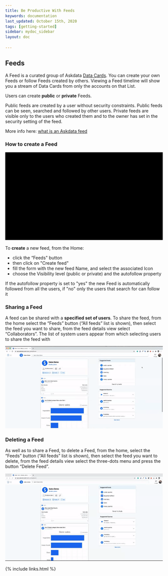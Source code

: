 ```yaml
---
title: Be Productive With Feeds
keywords: documentation
last_updated: October 15th, 2020
tags: [getting-started]
sidebar: mydoc_sidebar
layout: doc

---
```


## Feeds

A Feed is a curated group of Askdata [Data Cards](/docs/what-is-a-datacard). You can create your own Feeds or follow Feeds created by others. Viewing a Feed timeline will show you a stream of Data Cards from only the accounts on that List.

Users can create **public** or **private** Feeds. 

Public feeds are created by a user without security constraints. Public feeds can be seen, searched and followed by other users. 
Private feeds are visible only to the users who created them and to the owner has set in the security setting of the feed.

 More info here: [what is an Askdata feed](/docs/what-is-an-askdata-feed)

### How to create a Feed

!["create feed"](media/create_feed.gif)

To **create** a new feed, from the Home:

* click the “Feeds" button 
* then click on "Create feed"
* fill the form with the new feed Name, and select the associated Icon
* choose the Visibility level (public or private) and the autofollow property  

If the autofollow property is set to "yes" the new Feed is automatically followed from all the users, if "no" only the users that search for can follow it  

### Sharing a Feed

A feed can be shared with a **specified set of users**. To share the feed, from the home select the “Feeds” button (“All feeds” list is shown), then select the feed you want to share, from the feed details view select “Collaborators”. The list of system users appear from which selecting users to share the feed with 

!["share feed"](media/share_feed.gif)

### Deleting a Feed

As well as to share a Feed, to delete a Feed, from the home, select the “Feeds” button (“All feeds” list is shown), then select the feed you want to delete, from the feed details view select the three-dots menu and press the button “Delete Feed”. 

!["delete feed"](media/delete_feed.gif)

{% include links.html %}
